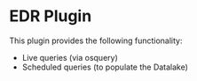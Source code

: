 # EDR Plugin


This plugin provides the following functionality:

- Live queries (via osquery)
- Scheduled queries (to populate the Datalake)
